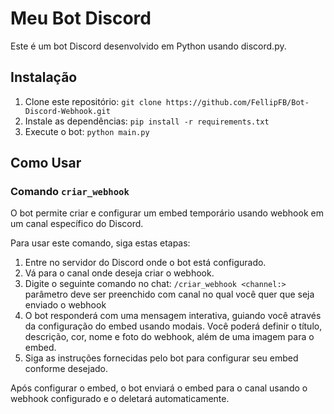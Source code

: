 # Meu Bot Discord

Este é um bot Discord desenvolvido em Python usando discord.py.

## Instalação

1. Clone este repositório: `git clone https://github.com/FellipFB/Bot-Discord-Webhook.git`
2. Instale as dependências: `pip install -r requirements.txt`
3. Execute o bot: `python main.py`

## Como Usar

### Comando `criar_webhook`

O bot permite criar e configurar um embed temporário usando webhook em um canal específico do Discord.

Para usar este comando, siga estas etapas:

1. Entre no servidor do Discord onde o bot está configurado.
2. Vá para o canal onde deseja criar o webhook.
3. Digite o seguinte comando no chat: `/criar_webhook <channel:>` parâmetro deve ser preenchido com canal no qual você quer que seja enviado o webhook
4. O bot responderá com uma mensagem interativa, guiando você através da configuração do embed usando modais. Você poderá definir o título, descrição, cor, nome e foto do webhook, além de uma imagem para o embed.
5. Siga as instruções fornecidas pelo bot para configurar seu embed conforme desejado.

Após configurar o embed, o bot enviará o embed para o canal usando o webhook configurado e o deletará automaticamente.
